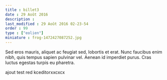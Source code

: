 ```yaml
---
title : billet3
date : 29 Août 2016
description : 
last_modified : 29 Août 2016 02-23-54
order : 99
type : ["eolien"]
miniature : frog-1472427087252.jpg
---
```

<p>Sed eros mauris, aliquet ac feugiat sed, lobortis et erat. Nunc faucibus enim nibh, quis tempus sapien pulvinar vel. Aenean id imperdiet purus. Cras luctus egestas turpis eu pharetra.</p>

<p>ajout test red kceditorxxcxcx</p>
